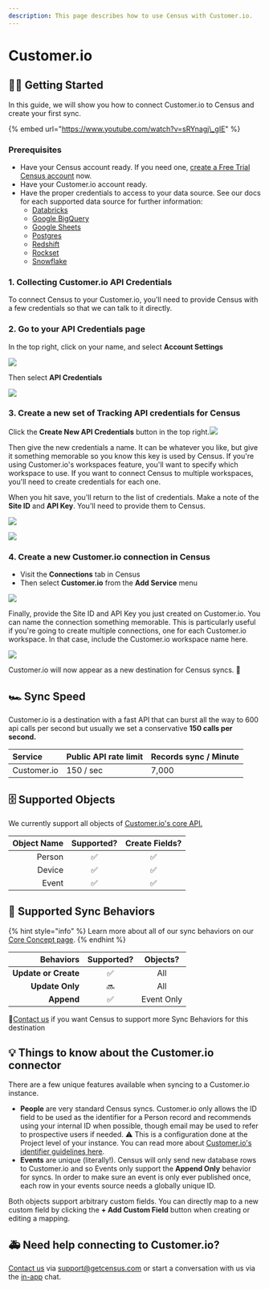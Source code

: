 ```yaml
---
description: This page describes how to use Census with Customer.io.
---
```


# Customer.io

## 🏃‍♀️ Getting Started

In this guide, we will show you how to connect Customer.io to Census and create your first sync.

{% embed url="https://www.youtube.com/watch?v=sRYnagj\_gIE" %}

### Prerequisites

* Have your Census account ready. If you need one, [create a Free Trial Census account](https://app.getcensus.com/) now.
* Have your Customer.io account ready.
* Have the proper credentials to access to your data source. See our docs for each supported data source for further information:
  * [Databricks](https://docs.getcensus.com/sources/databricks)
  * [Google BigQuery](https://docs.getcensus.com/sources/google-bigquery)
  * [Google Sheets](https://docs.getcensus.com/sources/google-sheets)
  * [Postgres](https://docs.getcensus.com/sources/postgres)
  * [Redshift](https://docs.getcensus.com/sources/redshift)
  * [Rockset](https://docs.getcensus.com/sources/rockset)
  * [Snowflake](https://docs.getcensus.com/sources/snowflake)

### 1. Collecting Customer.io API Credentials

To connect Census to your Customer.io, you'll need to provide Census with a few credentials so that we can talk to it directly. 

### **2. Go to your API Credentials page**

In the top right, click on your name, and select **Account Settings**

![](../.gitbook/assets/cio_step1.png)

Then select **API Credentials**

![](../.gitbook/assets/cio_step2.png)

### **3. Create a new set of Tracking API credentials for Census**

Click the **Create New API Credentials** button in the top right.![](../.gitbook/assets/cio_step3.png)

Then give the new credentials a name. It can be whatever you like, but give it something memorable so you know this key is used by Census. If you're using Customer.io's workspaces feature, you'll want to specify which workspace to use. If you want to connect Census to multiple workspaces, you'll need to create credentials for each one.

When you hit save, you'll return to the list of credentials. Make a note of the **Site ID** and **API Key**. You'll need to provide them to Census.

![](../.gitbook/assets/cio_step4.png)

![](../.gitbook/assets/cio_step5.png)

### **4. Create a new Customer.io connection in Census**

* Visit the **Connections** tab in Census
* Then select **Customer.io** from the **Add Service** menu

![](../.gitbook/assets/cio_step6.png)

Finally, provide the Site ID and API Key you just created on Customer.io. You can name the connection something memorable. This is particularly useful if you're going to create multiple connections, one for each Customer.io workspace. In that case, include the Customer.io workspace name here.

![](../.gitbook/assets/cio_step7.png)

Customer.io will now appear as a new destination for Census syncs.  🎉

## 🏎 Sync Speed

Customer.io is a destination with a fast API that can burst all the way to 600 api calls per second but usually we set a conservative **150 calls per second.**

| **Service** | Public API rate limit | **Records sync / Minute** |
| :--- | :--- | :--- |
| Customer.io | 150 / sec | 7,000 |

## 🗄️ Supported Objects

We currently support all objects of [Customer.io's core API. ](https://customer.io/docs/api/#section/Overview)

| **Object Name** | **Supported?** | Create Fields? |
| ---: | :---: | :---: |
| Person | ✅ | ✅ |
| Device | ✅ | ✅ |
| Event | ✅ | ✅ |

## 🔄 Supported Sync Behaviors

{% hint style="info" %}
Learn more about all of our sync behaviors on our [Core Concept page](../basics/core-concept.md#the-different-sync-behaviors).
{% endhint %}

| **Behaviors** | **Supported?** | **Objects?** |
| ---: | :---: | :---: |
| **Update or Create** | ✅ | All |
| **Update Only** | 🔜 | All |
| **Append** | ✅ | Event Only |

🔋[Contact us](mailto:support@getcensus.com) if you want Census to support more Sync Behaviors for this destination

## 💡  Things to know about the Customer.io connector

There are a few unique features available when syncing to a Customer.io instance.

* **People** are very standard Census syncs. Customer.io only allows the ID field to be used as the identifier for a Person record and recommends using your internal ID when possible, though email may be used to refer to prospective users if needed. ⚠️ This is a configuration done at the Project level of your instance. You can read more about [Customer.io's identifier guidelines here](https://customer.io/docs/data-mapping-guide#describing-users-with-customer-attributes).
* **Events** are unique \(literally!\). Census will only send new database rows to Customer.io and so Events only support the **Append Only** behavior for syncs. In order to make sure an event is only ever published once, each row in your events source needs a globally unique ID.

Both objects support arbitrary custom fields. You can directly map to a new custom field by clicking the **+ Add Custom Field** button when creating or editing a mapping.

## 🚑 Need help connecting to Customer.io?

[Contact us](mailto:support@getcensus.com) via support@getcensus.com or start a conversation with us via the [in-app](https://app.getcensus.com) chat.

